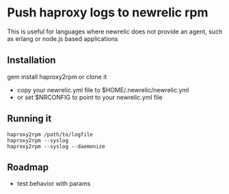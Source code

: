 # Push haproxy logs to newrelic rpm
This is useful for languages where newrelic does not provide an agent,
such as erlang or node.js based applications

## Installation

gem install haproxy2rpm or clone it

* copy your newrelic.yml file to $HOME/.newrelic/newrelic.yml
* or set $NRCONFIG to point to your newrelic.yml file

## Running it
    haproxy2rpm /path/to/logfile 
    haproxy2rpm --syslog
    haproxy2rpm --syslog --daemonize

## Roadmap

* test behavior with params
